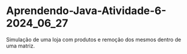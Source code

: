 # Aprendendo-Java-Atividade-6-2024_06_27

Simulação de uma loja com produtos e remoção dos mesmos dentro de uma matriz.
